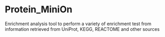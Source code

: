 # Protein_MiniOn
 Enrichment analysis tool to perform a variety of enrichment test from information retrieved from UniProt, KEGG, REACTOME and other sources
